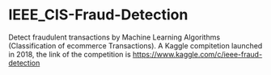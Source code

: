 # IEEE_CIS-Fraud-Detection
Detect fraudulent transactions by Machine Learning Algorithms (Classification of ecommerce Transactions). 
A Kaggle compitetion launched in 2018, the link of the competition is https://www.kaggle.com/c/ieee-fraud-detection
